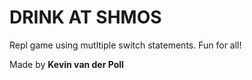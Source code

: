 # DRINK AT SHMOS

Repl game using mutltiple switch statements. Fun for all!

Made by **Kevin van der Poll**
